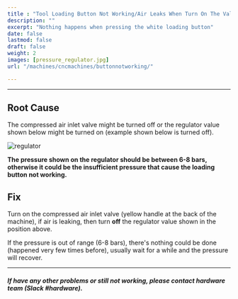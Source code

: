 ```yaml
---
title : "Tool Loading Button Not Working/Air Leaks When Turn On The Valve"
description: ""
excerpt: "Nothing happens when pressing the white loading button"
date: false
lastmod: false
draft: false
weight: 2
images: [pressure_regulator.jpg]
url: "/machines/cncmachines/buttonnotworking/"

---
```

---

## Root Cause

The compressed air inlet valve might be turned off or the regulator value shown below might be turned on (example shown below is turned off). 

![regulator](regulator_valve.png)

**The pressure shown on the regulator should be between 6-8 bars, otherwise it could be the insufficient pressure that cause the loading button not working.**

## Fix

Turn on the compressed air inlet valve (yellow handle at the back of the machine), if air is leaking, then turn **off** the regulator value shown in the position above.

If the pressure is out of range (6-8 bars), there's nothing could be done (happened very few times before), usually wait for a while and the pressure will recover.

---

##### If have any other problems or still not working, please contact hardware team (Slack #hardware).